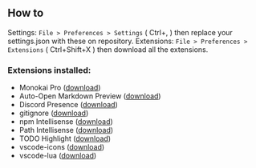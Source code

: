 ## How to

Settings: `File > Preferences > Settings` ( Ctrl+, )  then replace your settings.json with these on repository.
Extensions: `File > Preferences > Extensions` ( Ctrl+Shift+X ) then download all the extensions.


### Extensions installed:

- Monokai Pro ([download](https://marketplace.visualstudio.com/items?itemName=monokai.theme-monokai-pro-vscode))
- Auto-Open Markdown Preview ([download](https://marketplace.visualstudio.com/items?itemName=hnw.vscode-auto-open-markdown-preview))
- Discord Presence ([download](https://marketplace.visualstudio.com/items?itemName=icrawl.discord-vscode))
- gitignore ([download](https://marketplace.visualstudio.com/items?itemName=codezombiech.gitignore))
- npm Intellisense ([download](https://marketplace.visualstudio.com/items?itemName=christian-kohler.npm-intellisense))
- Path Intellisense ([download](https://marketplace.visualstudio.com/items?itemName=christian-kohler.path-intellisense))
- TODO Highlight ([download](https://marketplace.visualstudio.com/items?itemName=wayou.vscode-todo-highlight))
- vscode-icons ([download](https://marketplace.visualstudio.com/items?itemName=robertohuertasm.vscode-icons))
- vscode-lua ([download](https://marketplace.visualstudio.com/items?itemName=trixnz.vscode-lua))
